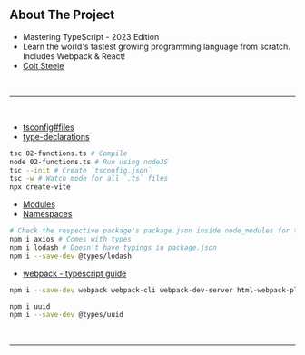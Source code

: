 ## About The Project

- Mastering TypeScript - 2023 Edition
- Learn the world's fastest growing programming language from scratch. Includes Webpack & React!
- [Colt Steele](https://github.com/Colt)

&nbsp;

---

&nbsp;

- [tsconfig#files](https://www.typescriptlang.org/tsconfig#files)
- [type-declarations](https://www.typescriptlang.org/docs/handbook/2/type-declarations.html#dts-files)

```sh
tsc 02-functions.ts # Compile
node 02-functions.ts # Run using nodeJS
tsc --init # Create `tsconfig.json`
tsc -w # Watch mode for all `.ts` files
npx create-vite
```

- [Modules](https://www.typescriptlang.org/docs/handbook/modules.html)
- [Namespaces](https://www.typescriptlang.org/docs/handbook/namespaces.html)

```sh
# Check the respective package's package.json inside node_modules for typings
npm i axios # Comes with types
npm i lodash # Doesn't have typings in package.json
npm i --save-dev @types/lodash
```

- [webpack - typescript guide](https://webpack.js.org/guides/typescript/)

```sh
npm i --save-dev webpack webpack-cli webpack-dev-server html-webpack-plugin typescript ts-loader
```

```sh
npm i uuid
npm i --save-dev @types/uuid
```

&nbsp;

---

&nbsp;
